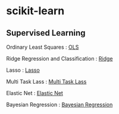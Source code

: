 # scikit-learn

## Supervised Learning 

Ordinary Least Squares : [OLS][OLSLINK]

[OLSLINK]: https://github.com/ceo21ckim/scikit-learn/tree/main/1.%20Supervised%20learning/1.%20Ordinary%20Least%20Squares


Ridge Regression and Classification : [Ridge][ridgelink]

[ridgelink]: https://github.com/ceo21ckim/scikit-learn/tree/main/1.%20Supervised%20learning/2.%20Ridge%20regression%20and%20classification

Lasso : [Lasso][lassolink]

[lassolink]: https://github.com/ceo21ckim/scikit-learn/tree/main/1.%20Supervised%20learning/3.%20Lasso

Multi Task Lass : [Multi Task Lass][mtllink]

[mtllink]: https://github.com/ceo21ckim/scikit-learn/blob/main/1.%20Supervised%20learning/4.%20Multi-task%20Lasso/joint%20feature%20selection%20with%20multi-task%20Lasso.py

Elastic Net : [Elastic Net][enetlink]

[enetlink]: https://github.com/ceo21ckim/scikit-learn/blob/main/1.%20Supervised%20learning/5.%20Elastic%20Net/elastic%20net.py

Bayesian Regression : [Bayesian Regression][bsrlink]

[bsrlink]: https://github.com/ceo21ckim/scikit-learn/tree/main/1.%20Supervised%20learning/6.%20Bayesian%20Regression
